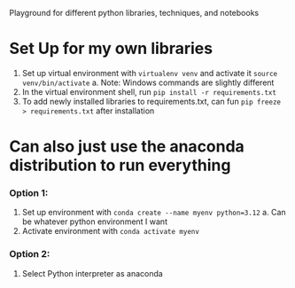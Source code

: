Playground for different python libraries, techniques, and notebooks

# Set Up for my own libraries
1. Set up virtual environment with `virtualenv venv` and activate it `source venv/bin/activate`
  a. Note: Windows commands are slightly different
2. In the virtual environment shell, run `pip install -r requirements.txt`
3. To add newly installed libraries to requirements.txt, can fun `pip freeze > requirements.txt` after installation

# Can also just use the anaconda distribution to run everything
### Option 1:
1. Set up environment with `conda create --name myenv python=3.12`
  a. Can be whatever python environment I want
2. Activate environment with `conda activate myenv`
### Option 2:
1. Select Python interpreter as anaconda